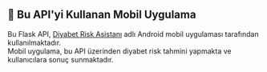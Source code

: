## 🔗 Bu API'yi Kullanan Mobil Uygulama

Bu Flask API, [Diyabet Risk Asistanı](https://github.com/birkanyildizzz/diabetriskapp-android_mobile_app) adlı Android mobil uygulaması tarafından kullanılmaktadır.  
Mobil uygulama, bu API üzerinden diyabet risk tahmini yapmakta ve kullanıcılara sonuç sunmaktadır.
